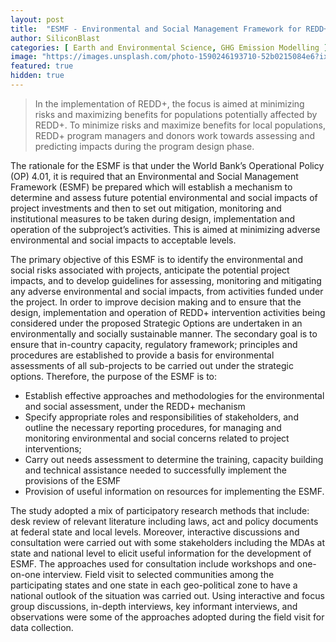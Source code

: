 ```yaml
---
layout: post
title:  "ESMF - Environmental and Social Management Framework for REDD+ Program in Nigeria"
author: SiliconBlast
categories: [ Earth and Environmental Science, GHG Emission Modelling ]
image: "https://images.unsplash.com/photo-1590246193710-52b0215084e6?ixid=MXwxMjA3fDB8MHxwaG90by1wYWdlfHx8fGVufDB8fHw%3D&ixlib=rb-1.2.1&auto=format&fit=crop&w=2534&q=80"
featured: true
hidden: true
---
```

> In the implementation of REDD+, the focus is aimed at minimizing risks and maximizing benefits for populations potentially affected by REDD+. To minimize risks and maximize benefits for local populations, REDD+ program managers and donors work towards assessing and predicting impacts during the program design phase.

The rationale for the ESMF is that under the World Bank’s Operational Policy (OP) 4.01, it is required that an Environmental and Social Management Framework (ESMF) be prepared which will establish a mechanism to determine and assess future potential environmental and social impacts of project investments and then to set out mitigation, monitoring and institutional measures to be taken during design, implementation and operation of the subproject’s activities. This is aimed at minimizing adverse environmental and social impacts to acceptable levels.

The primary objective of this ESMF is to identify the environmental and social risks associated with projects, anticipate the potential project impacts, and to develop guidelines for assessing, monitoring and mitigating any adverse environmental and social impacts, from activities funded under the project. In order to improve decision making and to ensure that the design, implementation and operation of REDD+ intervention activities being considered under the proposed Strategic Options are undertaken in an environmentally and socially sustainable manner. The secondary goal is to ensure that in-country capacity, regulatory framework; principles and procedures are established to provide a basis for environmental assessments of all sub-projects to be carried out under the strategic options. Therefore, the purpose of the ESMF is to: 
- Establish effective approaches and methodologies for the environmental and social assessment, under the REDD+ mechanism 
- Specify appropriate roles and responsibilities of stakeholders, and outline the necessary reporting procedures, for managing and monitoring environmental and social concerns related to project interventions; 
- Carry out needs assessment to determine the training, capacity building and technical assistance needed to successfully implement the provisions of the ESMF
- Provision of useful information on resources for implementing the ESMF.

The study adopted a mix of participatory research methods that include: desk review of relevant literature including laws, act and policy documents at federal state and local levels. Moreover, interactive discussions and consultation were carried out with some stakeholders including the MDAs at state and national level to elicit useful information for the development of ESMF. The approaches used for consultation include workshops and one-on-one interview. Field visit to selected communities among the participating states and one state in each geo-political zone to have a national outlook of the situation was carried out.  Using interactive and focus group discussions, in-depth interviews, key informant interviews, and observations were some of the approaches adopted during the field visit for data collection.